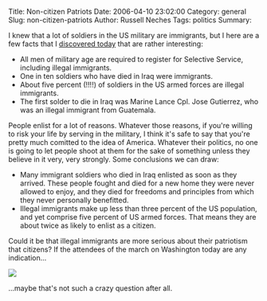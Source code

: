Title: Non-citizen Patriots
Date: 2006-04-10 23:02:00
Category: general
Slug: non-citizen-patriots
Author: Russell Neches
Tags: politics
Summary: 


I knew that a lot of soldiers in the US military are immigrants, but I
here are a few facts that I [discovered
today](http://alisavaldesrodriguez.blogspot.com/2006/04/more-stupidity-in-my-in-box.html)
that are rather interesting:

-   All men of military age are required to register for Selective
    Service, including illegal immigrants.
-   One in ten soldiers who have died in Iraq were immigrants.
-   About five percent (!!!!) of soldiers in the US armed forces are
    illegal immigrants.
-   The first solder to die in Iraq was Marine Lance Cpl. Jose
    Gutierrez, who was an illegal immigrant from Guatemala.

People enlist for a lot of reasons. Whatever those reasons, if you're
willing to risk your life by serving in the military, I think it's safe
to say that you're pretty much comitted to the idea of America. Whatever
their politics, no one is going to let people shoot at them for the sake
of something unless they believe in it very, very strongly. Some
conclusions we can draw:

-   Many immigrant soldiers who died in Iraq enlisted as soon as they
    arrived. These people fought and died for a new home they were never
    allowed to enjoy, and they died for freedoms and principles from
    which they never personally benefitted.
-   Illegal immigrants make up less than three percent of the US
    population, and yet comprise five percent of US armed forces. That
    means they are about twice as likely to enlist as a citizen.

Could it be that illegal immigrants are more serious about their
patriotism that citizens? If the attendees of the march on Washington
today are any indication...

[![](http://vort.org/media/images/dadflag-797118.jpg)](http://americablog.blogspot.com/2006/04/some-of-my-photos-from-todays.html)

...maybe that's not such a crazy question after all.
